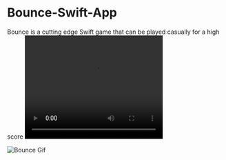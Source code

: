 # Bounce-Swift-App

Bounce is a cutting edge Swift game that can be played casually for a high score
<video width="320" height="240" controls>
  <source src="ScreenRecording_09-18-2018 14-22-23.mp4" type="video/mp4">
</video>

![Bounce Gif](https://user-images.githubusercontent.com/36459430/59553791-52cc4400-8f68-11e9-88df-6d6eb2fd7a70.gif)
